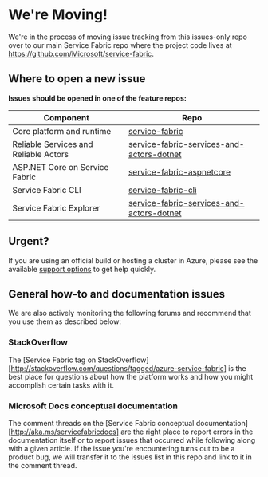 # We're Moving!

We're in the process of moving issue tracking from this issues-only repo over to our main Service Fabric repo where the project code lives at https://github.com/Microsoft/service-fabric.

## Where to open a new issue

**Issues should be opened in one of the feature repos:**

| Component   | Repo |
| ----------- | ---- |
| Core platform and runtime | [service-fabric](https://github.com/Microsoft/service-fabric)
| Reliable Services and Reliable Actors      |  [service-fabric-services-and-actors-dotnet](https://github.com/Microsoft/service-fabric-services-and-actors-dotnet)       |
| ASP.NET Core on Service Fabric     |  [service-fabric-aspnetcore](https://github.com/Microsoft/service-fabric-aspnetcore)       |
| Service Fabric CLI      |  [service-fabric-cli](https://github.com/Microsoft/service-fabric-cli)       |
| Service Fabric Explorer      |  [service-fabric-services-and-actors-dotnet](https://github.com/Microsoft/service-fabric-explorer)       |

## Urgent?

If you are using an official build or hosting a cluster in Azure, please see the available [support options](https://docs.microsoft.com/azure/service-fabric/service-fabric-support) to get help quickly.


## General how-to and documentation issues

We are also actively monitoring the following forums and recommend that you use them as described below:

### StackOverflow

The [Service Fabric tag on StackOverflow][http://stackoverflow.com/questions/tagged/azure-service-fabric] is the best place for questions about how the platform works and how you might accomplish certain tasks with it.

### Microsoft Docs conceptual documentation

The comment threads on the [Service Fabric conceptual documentation][http://aka.ms/servicefabricdocs] are the right place to report errors in the documentation itself or to report issues that occurred while following along with a given article. If the issue you're encountering turns out to be a product bug, we will transfer it to the issues list in this repo and link to it in the comment thread.